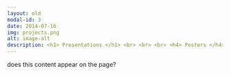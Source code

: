 ```yaml
---
layout: old
modal-id: 3
date: 2014-07-16
img: projects.png
alt: image-alt
description: <h1> Presentations </h1> <br> <br> <br> <h4> Posters </h4>
---
```


does this content appear on the page?
